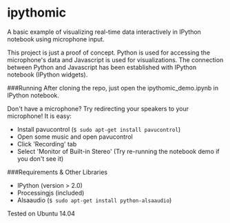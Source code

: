 # ipythomic
A basic example of visualizing real-time data interactively in IPython notebook using microphone input.

This project is just a proof of concept.
Python is used for accessing the microphone's data and Javascript is used for visualizations.
The connection between Python and Javascript has been established with IPython notebook (IPython widgets).

###Running
After cloning the repo, just open the ipythomic_demo.ipynb in IPython notebook.

Don't have a microphone? Try redirecting your speakers to your microphone! It is easy:
- Install pavucontrol (`$ sudo apt-get install pavucontrol`)
- Open some music and open pavucontrol
- Click 'Recording' tab
- Select 'Monitor of Built-in Stereo' (Try re-running the notebook demo if you don't see it)

###Requirements & Other Libraries
- IPython (version > 2.0)
- Processingjs (included)
- Alsaaudio (`$ sudo apt-get install python-alsaaudio`)

Tested on Ubuntu 14.04
